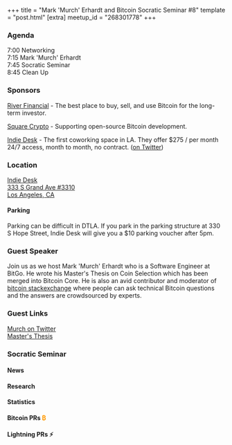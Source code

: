 +++
title = "Mark 'Murch' Erhardt and Bitcoin Socratic Seminar #8"
template = "post.html"
[extra]
meetup_id = "268301778"
+++

### Agenda

7:00 Networking  
7:15 Mark 'Murch' Erhardt  
7:45 Socratic Seminar  
8:45 Clean Up  

### Sponsors

[River Financial](https://www.river.com) - The best place to buy, sell, and use Bitcoin for the long-term investor.  

[Square Crypto](https://twitter.com/sqcrypto) - Supporting open-source Bitcoin development.

[Indie Desk](https://www.indiedesk.com/) - The first coworking space in LA. They offer $275 / per month 24/7 access, 
month to month, no contract. ([on Twitter](https://twitter.com/indiedesk))

### Location

[Indie Desk  
333 S Grand Ave #3310  
Los Angeles, CA  ](https://www.google.com/maps/search/?api=1&query=34.052933%2C-118.251880)

#### Parking  

Parking can be difficult in DTLA. If you park in the parking structure at 330 S Hope Street, Indie Desk will give you a $10 parking voucher after 5pm.

### Guest Speaker

Join us as we host Mark 'Murch' Erhardt who is a Software Engineer at BitGo. He wrote his Master's Thesis on Coin 
Selection which has been merged into Bitcoin Core. He is also an avid contributor and moderator of 
[bitcoin stackexchange](http://bitcoin.stackexchange.com/) where people can ask technical Bitcoin questions and the 
answers are crowdsourced by experts.

### Guest Links

[Murch on Twitter](https://twitter.com/murchandamus)  
[Master's Thesis](http://murch.one/wp-content/uploads/2016/11/erhardt2016coinselection.pdf)

### Socratic Seminar

#### News

#### Research

#### Statistics

#### Bitcoin PRs <font color="#FF9900">₿</font>

#### Lightning PRs ⚡



